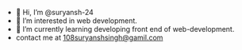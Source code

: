 - 👋 Hi, I’m @suryansh-24
- 👀 I’m interested in web development.
- 🌱 I’m currently learning developing front end of web-development.
- contact me at 108suryanshsingh@gamil.com
  

<!---
suryansh-24/suryansh-24 is a ✨ special ✨ repository because its `README.md` (this file) appears on your GitHub profile.
You can click the Preview link to take a look at your changes.
--->
